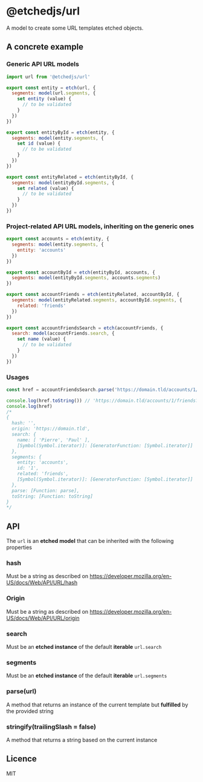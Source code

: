 # @etchedjs/url

A model to create some URL templates etched objects. 

## A concrete example

### Generic API URL models

```js
import url from '@etchedjs/url'

export const entity = etch(url, {
  segments: model(url.segments, {
    set entity (value) {
      // to be validated
    }
  })
})

export const entityById = etch(entity, {
  segments: model(entity.segments, {
    set id (value) {
      // to be validated
    }
  })
})

export const entityRelated = etch(entityById, {
  segments: model(entityById.segments, {
    set related (value) {
      // to be validated
    }
  })
})
```

### Project-related API URL models, inheriting on the generic ones
```js
export const accounts = etch(entity, {
  segments: model(entity.segments, {
    entity: 'accounts'
  })
})

export const accountById = etch(entityById, accounts, {
  segments: model(entityById.segments, accounts.segments)
})

export const accountFriends = etch(entityRelated, accountById, {
  segments: model(entityRelated.segments, accountById.segments, {
    related: 'friends'
  })
})

export const accountFriendsSearch = etch(accountFriends, {
  search: model(accountFriends.search, {
    set name (value) {
      // to be validated
    }
  })
})
```

### Usages
```js
const href = accountFriendsSearch.parse('https://domain.tld/accounts/1/friends?name=Pierre&name=Paul')

console.log(href.toString()) // 'https://domain.tld/accounts/1/friends?name=Pierre&name=Paul'
console.log(href)
/*
{
  hash: '',
  origin: 'https://domain.tld',
  search: {
    name: [ 'Pierre', 'Paul' ],
    [Symbol(Symbol.iterator)]: [GeneratorFunction: [Symbol.iterator]]
  },
  segments: {
    entity: 'accounts',
    id: '1',
    related: 'friends',
    [Symbol(Symbol.iterator)]: [GeneratorFunction: [Symbol.iterator]]
  },
  parse: [Function: parse],
  toString: [Function: toString]
}
*/
```

## API

The `url` is an **etched model** that can be inherited with the following properties

### hash

Must be a string as described on https://developer.mozilla.org/en-US/docs/Web/API/URL/hash

### Origin

Must be a string as described on https://developer.mozilla.org/en-US/docs/Web/API/URL/origin

### search

Must be an **etched instance** of the default **iterable** `url.search`

### segments

Must be an **etched instance** of the default **iterable** `url.segments`

### parse(url)

A method that returns an instance of the current template but **fulfilled** by the provided string

### stringify(trailingSlash = false)

A method that returns a string based on the current instance


## Licence

MIT
